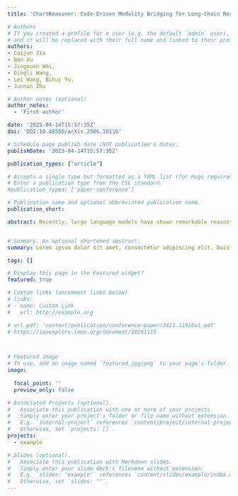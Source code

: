```yaml
---
title: 'ChartReasoner: Code-Driven Modality Bridging for Long-Chain Reasoning in Chart Question Answering'

# Authors
# If you created a profile for a user (e.g. the default `admin` user), write the username (folder name) here
# and it will be replaced with their full name and linked to their profile.
authors:
- Caijun Jia
- Nan Xu
- Jingxuan Wei,
- Qingli Wang,
- Lei Wang, Bihui Yu,
- Junnan Zhu

# Author notes (optional)
author_notes:
  - 'First author'

date: '2025-04-14T15:57:35Z'
doi: 'DOI:10.48550/arXiv.2506.10116'

# Schedule page publish date (NOT publication's date).
publishDate: '2023-04-14T15:57:35Z'

publication_types: ["article"]    

# Accepts a single type but formatted as a YAML list (for Hugo requirements).
# Enter a publication type from the CSL standard.
#publication_types: ['paper-conference']

# Publication name and optional abbreviated publication name.
publication_short: 

abstract: Recently, large language models have shown remarkable reasoning capabilities through long-chain reasoning before responding. However, how to extend this capability to visual reasoning tasks remains an open challenge. Existing multimodal reasoning approaches transfer such visual reasoning task into textual reasoning task via several image-to-text conversions, which often lose critical structural and semantic information embedded in visualizations, especially for tasks like chart question answering that require a large amount of visual details. To bridge this gap, we propose ChartReasoner, a code-driven novel two-stage framework designed to enable precise, interpretable reasoning over charts. We first train a high-fidelity model to convert diverse chart images into structured ECharts codes, preserving both layout and data semantics as lossless as possible. Then, we design a general chart reasoning data synthesis pipeline, which leverages this pretrained transport model to automatically and scalably generate chart reasoning trajectories and utilizes a code validator to filter out low-quality samples. Finally, we train the final multimodal model using a combination of supervised fine-tuning and reinforcement learning on our synthesized chart reasoning dataset and experimental results on four public benchmarks clearly demonstrate the effectiveness of our proposed ChartReasoner. It can preserve the original details of the charts as much as possible and perform comparably with state-of-the-art open-source models while using fewer parameters, approaching the performance of proprietary systems like GPT-4o in out-of-domain settings.


# Summary. An optional shortened abstract.
summary: Lorem ipsum dolor sit amet, consectetur adipiscing elit. Duis posuere tellus ac convallis placerat. Proin tincidunt magna sed ex sollicitudin condimentum.

tags: []

# Display this page in the Featured widget?
featured: true

# Custom links (uncomment lines below)
# links:
# - name: Custom Link
#   url: http://example.org

# url_pdf: 'content/publication/conference-paper/2411.11916v1.pdf'
# https://ieeexplore.ieee.org/document/10261115



# Featured image
# To use, add an image named `featured.jpg/png` to your page's folder.
image:
  
  focal_point: ''
  preview_only: false

# Associated Projects (optional).
#   Associate this publication with one or more of your projects.
#   Simply enter your project's folder or file name without extension.
#   E.g. `internal-project` references `content/project/internal-project/index.md`.
#   Otherwise, set `projects: []`.
projects:
  - example

# Slides (optional).
#   Associate this publication with Markdown slides.
#   Simply enter your slide deck's filename without extension.
#   E.g. `slides: "example"` references `content/slides/example/index.md`.
#   Otherwise, set `slides: ""`.
---
```



